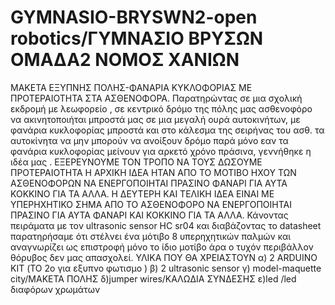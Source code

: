 # GYMNASIO-BRYSWN2-open robotics/ΓΥΜΝΑΣΙΟ ΒΡΥΣΩΝ ΟΜΑΔΑ2 ΝΟΜΟΣ ΧΑΝΙΩΝ
ΜΑΚΕΤΑ ΕΞΥΠΝΗΣ ΠΟΛΗΣ-ΦΑΝΑΡΙΑ ΚΥΚΛΟΦΟΡΙΑΣ ΜΕ ΠΡΟΤΕΡΑΙΟΤΗΤΑ ΣΤΑ ΑΣΘΕΝΟΦΟΡΑ.
Παρατηρώντας σε μια σχολική εκδρομή με λεωφορείο , σε κεντρικό δρόμο της πόλης μας ασθενοφόρο να ακινητοποιήται μπροστά μας σε μια μεγαλή ουρά αυτοκινήτων, με φανάρια κυκλοφορίας μπροστά και στο κάλεσμα της σειρήνας του ασθ. τα αυτοκίνητα να μην μπορούν να ανοίξουν δρόμο παρά μόνο εαν τα φανάρια κυκλοφορίας μείνουν για αρκετό χρόνο πράσινα, γεννήθηκε η ιδέα μας . 
 ΕΞΕΡΕΥΝΟΥΜΕ ΤΟΝ ΤΡΟΠΟ ΝΑ ΤΟΥΣ ΔΩΣΟΥΜΕ ΠΡΟΤΕΡΑΙΟΤΗΤΑ
Η ΑΡΧΙΚΗ ΙΔΕΑ ΗΤΑΝ ΑΠΟ ΤΟ ΜΟΤΙΒΟ ΗΧΟΥ ΤΩΝ ΑΣΘΕΝΟΦΟΡΩΝ ΝΑ ΕΝΕΡΓΟΠΟΙΗΤΑΙ ΠΡΑΣΙΝΟ ΦAΝΑΡΙ ΓΙΑ ΑΥΤΑ ΚΟΚΚΙΝΟ ΓΙΑ ΤΑ ΑΛΛΑ.
Η ΔΕΥΤΕΡΗ ΚΑΙ ΤΕΛΙΚΗ ΙΔΕΑ ΕΙΝΑΙ ΜΕ ΥΠΕΡΗΧΗΤΙΚΟ ΣΗΜΑ ΑΠΟ ΤΟ ΑΣΘΕΝΟΦΟΡΟ ΝΑ ΕΝΕΡΓΟΠΟΙΗΤΑΙ ΠΡΑΣΙΝΟ ΓΙΑ ΑΥΤΑ ΦΑΝΑΡΙ ΚΑΙ ΚΟΚΚΙΝΟ ΓΙΑ ΤΑ ΑΛΛΑ.
Κάνοντας πειράματα με τον ultrasonic sensor HC sr04 και διαβάζοντας το datasheet παρατηρήσαμε ότι στέλνει ένα μότιβο 8 υπερηχητικών παλμών και αναγνωρίζει ως επιστροφή μόνο το ίδιο μοτίβο άρα ο τυχόν περιβάλλον θόρυβος δεν μας απασχολεί.
ΥΛΙΚΑ ΠΟΥ ΘΑ ΧΡΕΙΑΣΤΟΥΝ
α) 2 ARDUINO KIT (ΤΟ 2ο για εξυπνο φωτισμο )
β) 2 ultrasonic sensor
γ) model-maquette city/ΜΑΚΕΤΑ ΠΟΛΗΣ
δ)jumper wires/ΚΑΛΩΔΙΑ ΣΥΝΔΕΣΗΣ
ε)led /led διαφόρων χρωμάτων
